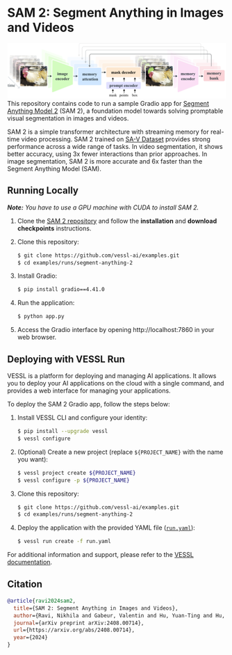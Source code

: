 # SAM 2: Segment Anything in Images and Videos
![model architecture](assets/segment-anything-2.png)
This repository contains code to run a sample Gradio app for [Segment Anything Model 2](https://github.com/facebookresearch/segment-anything-2) (SAM 2), a foundation model towards solving promptable visual segmentation in images and videos.

SAM 2 is a simple transformer architecture with streaming memory for real-time video processing. SAM 2 trained on [SA-V Dataset](https://ai.meta.com/datasets/segment-anything-video/) provides strong performance across a wide range of tasks. In video segmentation, it shows better accuracy, using 3x fewer interactions than prior approaches. In image segmentation, SAM 2 is more accurate and 6x faster than the Segment Anything Model (SAM).

## Running Locally
***Note:** You have to use a GPU machine with CUDA to install SAM 2.*

1. Clone the [SAM 2 repository](https://github.com/facebookresearch/segment-anything-2) and follow the **installation** and **download checkpoints** instructions.

2. Clone this repository:
    ```sh
    $ git clone https://github.com/vessl-ai/examples.git
    $ cd examples/runs/segment-anything-2
    ```

3. Install Gradio:
    ```sh
    $ pip install gradio==4.41.0
    ```

4. Run the application:
    ```sh
    $ python app.py
    ```

5. Access the Gradio interface by opening http://localhost:7860 in your web browser.

## Deploying with VESSL Run
VESSL is a platform for deploying and managing AI applications. It allows you to deploy your AI applications on the cloud with a single command, and provides a web interface for managing your applications.

To deploy the SAM 2 Gradio app, follow the steps below:

1. Install VESSL CLI and configure your identity:
    ```sh
    $ pip install --upgrade vessl
    $ vessl configure
    ```
2. (Optional) Create a new project (replace `${PROJECT_NAME}` with the name you want):
    ```sh
    $ vessl project create ${PROJECT_NAME}
    $ vessl configure -p ${PROJECT_NAME}
    ```
3. Clone this repository:
    ```sh
    $ git clone https://github.com/vessl-ai/examples.git
    $ cd examples/runs/segment-anything-2
    ```
4. Deploy the application with the provided YAML file ([`run.yaml`](./run.yaml)):
    ```sh
    $ vessl run create -f run.yaml
    ```

For additional information and support, please refer to the [VESSL documentation](https://docs.vessl.ai).

## Citation
```bibtex
@article{ravi2024sam2,
  title={SAM 2: Segment Anything in Images and Videos},
  author={Ravi, Nikhila and Gabeur, Valentin and Hu, Yuan-Ting and Hu, Ronghang and Ryali, Chaitanya and Ma, Tengyu and Khedr, Haitham and R{\"a}dle, Roman and Rolland, Chloe and Gustafson, Laura and Mintun, Eric and Pan, Junting and Alwala, Kalyan Vasudev and Carion, Nicolas and Wu, Chao-Yuan and Girshick, Ross and Doll{\'a}r, Piotr and Feichtenhofer, Christoph},
  journal={arXiv preprint arXiv:2408.00714},
  url={https://arxiv.org/abs/2408.00714},
  year={2024}
}
```